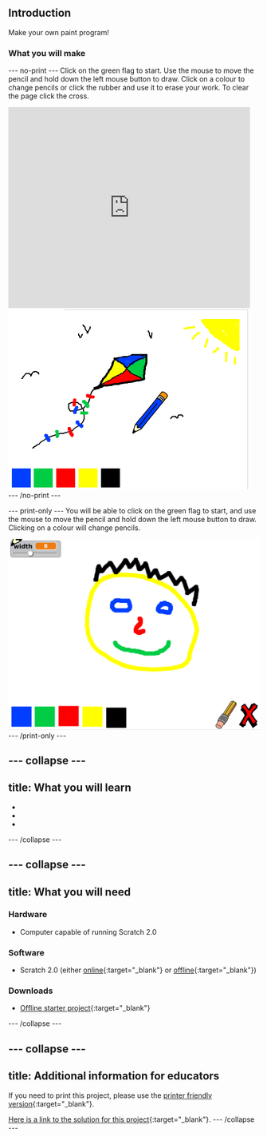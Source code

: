## Introduction

Make your own paint program!

### What you will make

--- no-print ---
Click on the green flag to start. Use the mouse to move the pencil and hold down the left mouse button to draw. Click on a colour to change pencils or click the rubber and use it to erase your work. To clear the page click the cross.

<div class="scratch-preview">
  <iframe allowtransparency="true" width="485" height="402" src="https://scratch.mit.edu/projects/embed/63473366/?autostart=false" frameborder="0"></iframe>
  <img src="images/paint-final.png">
</div>
--- /no-print ---

--- print-only ---
You will be able to click on the green flag to start, and use the mouse to move the pencil and hold down the left mouse button to draw. Clicking on a colour will change pencils.

![showcase](images/showcase.png)
--- /print-only ---

--- collapse ---
---
title: What you will learn
---

- 
- 
- 
--- /collapse ---

--- collapse ---
---
title: What you will need
---

### Hardware
- Computer capable of running Scratch 2.0

### Software
+ Scratch 2.0 (either [online](http://rpf.io/scratchon){:target="_blank"} or [offline](http://rpf.io/scratchoff){:target="_blank"})

### Downloads
+ [Offline starter project](httfp://rpf.io/p/paint-box-go){:target="_blank"}

--- /collapse ---


--- collapse ---
---
title: Additional information for educators
---

If you need to print this project, please use the [printer friendly version](https://projects.raspberrypi.org/en/projects/paint-box/print){:target="_blank"}.

[Here is a link to the solution for this project](http://rpf.io/p/paint-box-get){:target="_blank"}.
--- /collapse ---

